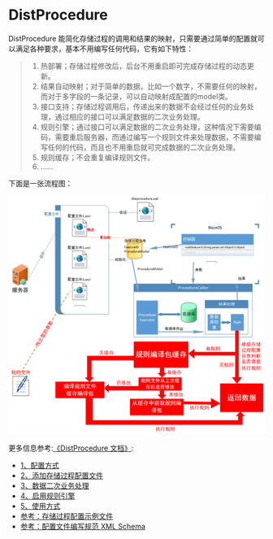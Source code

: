 # DistProcedure

DistProcedure 能简化存储过程的调用和结果的映射，只需要通过简单的配置就可以满足各种要求，基本不用编写任何代码，它有如下特性：
> 1. 热部署；存储过程修改后，后台不用重启即可完成存储过程的动态更新。
> 2. 结果自动映射；对于简单的数据，比如一个数字，不需要任何的映射，而对于多字段的一条记录，可以自动映射成配置的model类。
> 3. 接口支持；存储过程调用后，传递出来的数据不会经过任何的业务处理，通过相应的接口可以满足数据的二次业务处理。
> 4. 规则引擎；通过接口可以满足数据的二次业务处理，这种情况下需要编码，需要重启服务器，而通过编写一个规则文件来处理数据，不需要编写任何的代码，而且也不用重启就可完成数据的二次业务处理。
> 5. 规则缓存；不会重复编译规则文件。
> 6. ......

下面是一张流程图：

![](https://raw.githubusercontent.com/DistChen/distprocedure/master/docs/images/distprocedure.png)


更多信息参考:[《DistProcedure 文档》](https://distchen.gitbooks.io/distprocedure/content/):
* [1、配置方式](docs/HowToConfig.md)
* [2、添加存储过程配置文件](docs/AddProcedure.md)
* [3、数据二次业务处理](docs/ResultHandler.md)
* [4、启用规则引擎](docs/AddRule.md)
* [5、使用方式](docs/UseMethod.md)
* [参考：存储过程配置示例文件](docs/distfeatures.md)
* [参考：配置文件编写规范 XML Schema](docs/distfeatures_xsd.md)